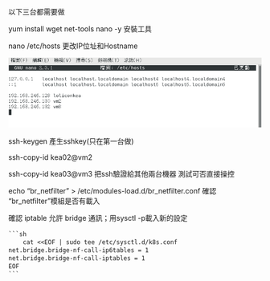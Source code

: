 以下三台都需要做

yum install wget net-tools nano -y 安裝工具

nano /etc/hosts 更改IP位址和Hostname

![GITHUB](https://github.com/loliconkea/Docker/blob/main/image/Kubernetes-01.png) 

ssh-keygen 產生sshkey(只在第一台做)

ssh-copy-id kea02@vm2

ssh-copy-id kea03@vm3 把ssh驗證給其他兩台機器 測試可否直接操控

echo “br_netfilter” > /etc/modules-load.d/br_netfilter.conf 確認 “br_netfilter”模組是否有載入

確認 iptable 允許 bridge 通訊；用sysctl -p載入新的設定

    ```sh
        cat <<EOF | sudo tee /etc/sysctl.d/k8s.conf
    net.bridge.bridge-nf-call-ip6tables = 1
    net.bridge.bridge-nf-call-iptables = 1
    EOF
    ```
